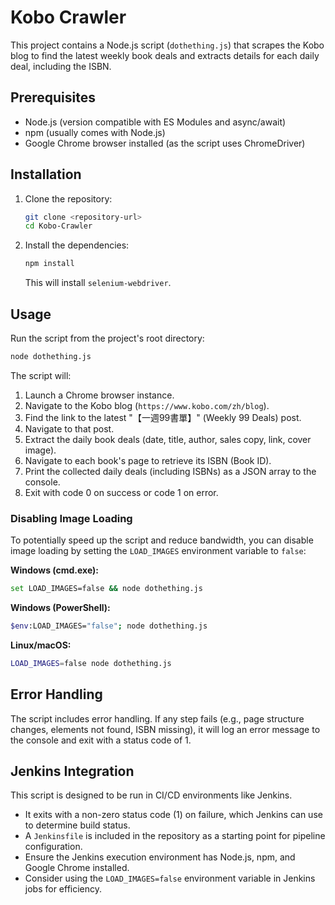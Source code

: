 # Kobo Crawler

This project contains a Node.js script (`dothething.js`) that scrapes the Kobo blog to find the latest weekly book deals and extracts details for each daily deal, including the ISBN.

## Prerequisites

- Node.js (version compatible with ES Modules and async/await)
- npm (usually comes with Node.js)
- Google Chrome browser installed (as the script uses ChromeDriver)

## Installation

1.  Clone the repository:
    ```bash
    git clone <repository-url>
    cd Kobo-Crawler
    ```
2.  Install the dependencies:
    ```bash
    npm install
    ```
    This will install `selenium-webdriver`.

## Usage

Run the script from the project's root directory:

```bash
node dothething.js
```

The script will:
1.  Launch a Chrome browser instance.
2.  Navigate to the Kobo blog (`https://www.kobo.com/zh/blog`).
3.  Find the link to the latest "【一週99書單】" (Weekly 99 Deals) post.
4.  Navigate to that post.
5.  Extract the daily book deals (date, title, author, sales copy, link, cover image).
6.  Navigate to each book's page to retrieve its ISBN (Book ID).
7.  Print the collected daily deals (including ISBNs) as a JSON array to the console.
8.  Exit with code 0 on success or code 1 on error.

### Disabling Image Loading

To potentially speed up the script and reduce bandwidth, you can disable image loading by setting the `LOAD_IMAGES` environment variable to `false`:

**Windows (cmd.exe):**
```bash
set LOAD_IMAGES=false && node dothething.js
```

**Windows (PowerShell):**
```bash
$env:LOAD_IMAGES="false"; node dothething.js
```

**Linux/macOS:**
```bash
LOAD_IMAGES=false node dothething.js
```

## Error Handling

The script includes error handling. If any step fails (e.g., page structure changes, elements not found, ISBN missing), it will log an error message to the console and exit with a status code of 1.

## Jenkins Integration

This script is designed to be run in CI/CD environments like Jenkins.
- It exits with a non-zero status code (1) on failure, which Jenkins can use to determine build status.
- A `Jenkinsfile` is included in the repository as a starting point for pipeline configuration.
- Ensure the Jenkins execution environment has Node.js, npm, and Google Chrome installed.
- Consider using the `LOAD_IMAGES=false` environment variable in Jenkins jobs for efficiency.